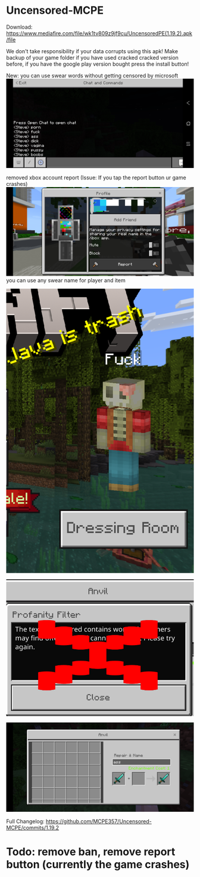 # Uncensored-MCPE
Download: https://www.mediafire.com/file/wk1tv809z9jf9cu/UncensoredPE(1.19.2).apk/file

We don't take responsibility if your data corrupts using this apk!
Make backup of your game folder if you have used cracked cracked version before, if you have the google play version bought press the install button!

New:
you can use swear words without getting censored by microsoft
<img src="https://raw.githubusercontent.com/MCPE357/Uncensored-MCPE/main/Screenshot_20220630-170018.png" alt="logo"/><br>


removed xbox account report (Issue: If you tap the report button ur game crashes)
<img src="https://raw.githubusercontent.com/MCPE357/Uncensored-MCPE/main/Polish_20220630_161447714.png" alt="logo"/><br>
you can use any swear name for player and item

<img src="https://github.com/MCPE357/Uncensored-MCPE/blob/main/Screenshot_20220630-162101~2.png" alt="logo"/><br>

<img src="https://github.com/MCPE357/Uncensored-MCPE/blob/main/Polish_20220630_162946682.png" alt="logo"/><br>

<img src="https://raw.githubusercontent.com/MCPE357/Uncensored-MCPE/main/Screenshot_20220630-170108.png" alt="logo"/><br>


Full Changelog: https://github.com/MCPE357/Uncensored-MCPE/commits/1.19.2

# Todo: remove ban, remove report button (currently the game crashes)
